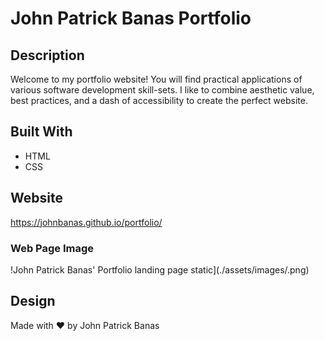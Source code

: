 # John Patrick Banas Portfolio

## Description
Welcome to my portfolio website! You will find practical applications of various software development skill-sets. I like to combine aesthetic value, best practices, and a dash of accessibility to create the perfect website. 

## Built With
* HTML
* CSS

## Website
https://johnbanas.github.io/portfolio/

### Web Page Image
!John Patrick Banas' Portfolio landing page static](./assets/images/.png)


## Design
Made with :heart: by John Patrick Banas


